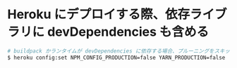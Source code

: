 # Heroku にデプロイする際、依存ライブラリに devDependencies も含める

```sh
# buildpack かランタイムが devDependencies に依存する場合、プルーニングをスキップさせる必要がある
$ heroku config:set NPM_CONFIG_PRODUCTION=false YARN_PRODUCTION=false
```
